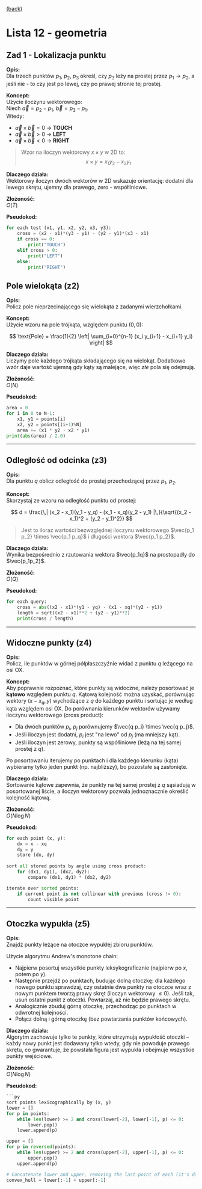 [(back)](../)

# Lista 12 - geometria

## Zad 1 - Lokalizacja punktu

**Opis:**  
Dla trzech punktów $p_1$, $p_2$, $p_3$ określ, czy $p_3$ leży na prostej przez $p_1 \rightarrow p_2$, a jeśli nie - to czy jest po lewej, czy po prawej stronie tej prostej.

**Koncept:**  
Użycie iloczynu wektorowego:  
Niech $\vec{a} = p_2 - p_1$, $\vec{b} = p_3 - p_1$.  
Wtedy:
- $\vec{a} \times \vec{b} = 0$ &rarr; **TOUCH**
- $\vec{a} \times \vec{b} > 0$ &rarr; **LEFT**
- $\vec{a} \times \vec{b} < 0$ &rarr; **RIGHT**


> Wzór na iloczyn wektorowy $x \times y$ w 2D to:
> $$x \times y = x_1 y_2 - x_2 y_1$$



**Dlaczego działa:**  
Wektorowy iloczyn dwóch wektorów w 2D wskazuje orientację: dodatni dla lewego skrętu, ujemny dla prawego, zero - współliniowe.

**Złożoność:**  
$O(T)$

**Pseudokod:**
```py
for each test (x1, y1, x2, y2, x3, y3):
    cross = (x2 - x1)*(y3 - y1) - (y2 - y1)*(x3 - x1)
    if cross == 0:
        print("TOUCH")
    elif cross > 0:
        print("LEFT")
    else:
        print("RIGHT")
```



## Pole wielokąta (z2)

**Opis:**  
Policz pole nieprzecinającego się wielokąta z zadanymi wierzchołkami.

**Koncept:**  
Użycie wzoru na pole trójkąta, względem punktu $(0, 0)$:

$$
\text{Pole} = \frac{1}{2} \left| \sum_{i=0}^{n-1} (x_i y_{i+1} - x_{i+1} y_i) \right|
$$

**Dlaczego działa:**  
Liczymy pole każdego trójkąta składającego się na wielokąt. Dodatkowo wzór daje wartość ujemną gdy kąty są malejące, więc *złe* pola się odejmują.

**Złożoność:**  
$O(N)$

**Pseudokod:**
```py
area = 0
for i in 0 to N-1:
    x1, y1 = points[i]
    x2, y2 = points[(i+1)%N]
    area += (x1 * y2 - x2 * y1)
print(abs(area) / 2.0)
```

---

## Odległość od odcinka (z3)

**Opis:**  
Dla punktu $q$ oblicz odległość do prostej przechodzącej przez $p_1$, $p_2$.

**Koncept:**  
Skorzystaj ze wzoru na odległość punktu od prostej:

$$
d = \frac{\,| (x_2 - x_1)(y_1 - y_q) - (x_1 - x_q)(y_2 - y_1) |\,}{\sqrt{(x_2 - x_1)^2 + (y_2 - y_1)^2}}
$$


> Jest to iloraz wartości bezwzględnej iloczynu wektorowego $\vec{p_1 p_2} \times \vec{p_1 p_q}$ i długości wektora $\vec{p_1 p_2}$.

**Dlaczego działa:**  
Wynika bezpośrednio z rzutowania wektora $\vec{p_1q}$ na prostopadły do $\vec{p_1p_2}$.

**Złożoność:**  
$O(Q)$

**Pseudokod:**
```py
for each query:
    cross = abs((x2 - x1)*(y1 - yq) - (x1 - xq)*(y2 - y1))
    length = sqrt((x2 - x1)**2 + (y2 - y1)**2)
    print(cross / length)
```

---

## Widoczne punkty (z4)

**Opis:**  
Policz, ile punktów w górnej półpłaszczyźnie widać z punktu $q$ leżącego na osi OX.

**Koncept:**  
Aby poprawnie rozpoznać, które punkty są widoczne, należy posortować je **kątowo** względem punktu $q$. Kątową kolejność można uzyskać, porównując wektory $(x - x_q, y)$ wychodzące z $q$ do każdego punktu i sortując je według kąta względem osi OX. Do porównania kierunków wektorów używamy iloczynu wektorowego (cross product):  
- Dla dwóch punktów $p_i$, $p_j$ porównujemy $\vec{q p_i} \times \vec{q p_j}$.  
- Jeśli iloczyn jest dodatni, $p_i$ jest "na lewo" od $p_j$ (ma mniejszy kąt).
- Jeśli iloczyn jest zerowy, punkty są współliniowe (leżą na tej samej prostej z $q$).

Po posortowaniu iterujemy po punktach i dla każdego kierunku (kąta) wybieramy tylko jeden punkt (np. najbliższy), bo pozostałe są zasłonięte.

**Dlaczego działa:**  
Sortowanie kątowe zapewnia, że punkty na tej samej prostej z $q$ sąsiadują w posortowanej liście, a iloczyn wektorowy pozwala jednoznacznie określić kolejność kątową.

**Złożoność:**  
$O(N \log N)$

**Pseudokod:**
```py
for each point (x, y):
    dx = x - xq
    dy = y
    store (dx, dy)
    
sort all stored points by angle using cross product:
    for (dx1, dy1), (dx2, dy2):
        compare (dx1, dy1) * (dx2, dy2)

iterate over sorted points:
    if current point is not collinear with previous (cross != 0):
        count visible point
```

---

## Otoczka wypukła (z5)

**Opis:**  
Znajdź punkty leżące na otoczce wypukłej zbioru punktów.

Użycie algorytmu Andrew's monotone chain:

- Najpierw posortuj wszystkie punkty leksykograficznie (najpierw po $x$, potem po $y$).
- Następnie przejdź po punktach, budując dolną otoczkę: dla każdego nowego punktu sprawdzaj, czy ostatnie dwa punkty na otoczce wraz z nowym punktem tworzą prawy skręt (iloczyn wektorowy $\leq 0$). Jeśli tak, usuń ostatni punkt z otoczki. Powtarzaj, aż nie będzie prawego skrętu.
- Analogicznie zbuduj górną otoczkę, przechodząc po punktach w odwrotnej kolejności.
- Połącz dolną i górną otoczkę (bez powtarzania punktów końcowych).

**Dlaczego działa:**  
Algorytm zachowuje tylko te punkty, które utrzymują wypukłość otoczki – każdy nowy punkt jest dodawany tylko wtedy, gdy nie powoduje prawego skrętu, co gwarantuje, że powstała figura jest wypukła i obejmuje wszystkie punkty wejściowe.

**Złożoność:**  
$O(N \log N)$

**Pseudokod:**
```py
```py
sort points lexicographically by (x, y)
lower = []
for p in points:
    while len(lower) >= 2 and cross(lower[-2], lower[-1], p) <= 0:
        lower.pop()
    lower.append(p)

upper = []
for p in reversed(points):
    while len(upper) >= 2 and cross(upper[-2], upper[-1], p) <= 0:
        upper.pop()
    upper.append(p)

# Concatenate lower and upper, removing the last point of each (it's duplicated)
convex_hull = lower[:-1] + upper[:-1]
```
```
